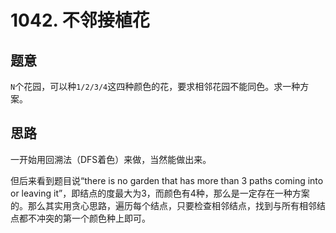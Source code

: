 # 1042. 不邻接植花

## 题意

`N`个花园，可以种`1/2/3/4`这四种颜色的花，要求相邻花园不能同色。求一种方案。

## 思路

一开始用回溯法（DFS着色）来做，当然能做出来。

但后来看到题目说“there is no garden that has more than 3 paths coming into or leaving it”，即结点的度最大为3，而颜色有4种，那么是一定存在一种方案的。那么其实用贪心思路，遍历每个结点，只要检查相邻结点，找到与所有相邻结点都不冲突的第一个颜色种上即可。
